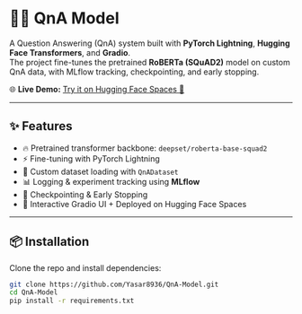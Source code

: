 # 🧠💬 QnA Model  

A Question Answering (QnA) system built with **PyTorch Lightning**, **Hugging Face Transformers**, and **Gradio**.  
The project fine-tunes the pretrained **RoBERTa (SQuAD2)** model on custom QnA data, with MLflow tracking, checkpointing, and early stopping.  

🌐 **Live Demo:** [Try it on Hugging Face Spaces 🚀](https://huggingface.co/spaces/Samin7479/QnAModel)

---

## ✨ Features
- 🔥 Pretrained transformer backbone: `deepset/roberta-base-squad2`  
- ⚡ Fine-tuning with PyTorch Lightning  
- 📂 Custom dataset loading with `QnADataset`  
- 📊 Logging & experiment tracking using **MLflow**  
- 💾 Checkpointing & Early Stopping  
- 🎨 Interactive Gradio UI + Deployed on Hugging Face Spaces  

---

## 📦 Installation

Clone the repo and install dependencies:

```bash
git clone https://github.com/Yasar8936/QnA-Model.git
cd QnA-Model
pip install -r requirements.txt
